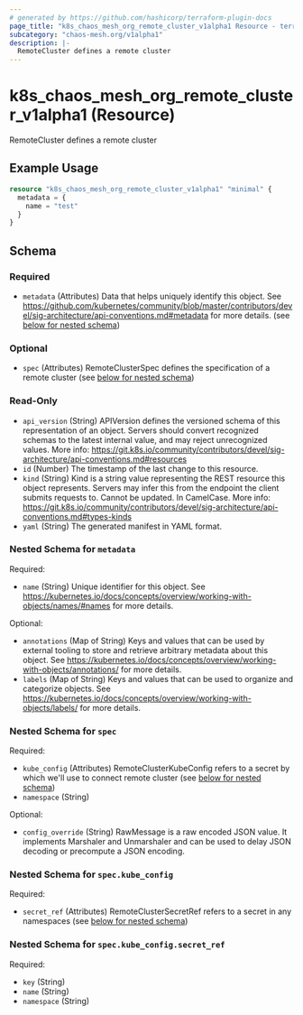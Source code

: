 ```yaml
---
# generated by https://github.com/hashicorp/terraform-plugin-docs
page_title: "k8s_chaos_mesh_org_remote_cluster_v1alpha1 Resource - terraform-provider-k8s"
subcategory: "chaos-mesh.org/v1alpha1"
description: |-
  RemoteCluster defines a remote cluster
---
```


# k8s_chaos_mesh_org_remote_cluster_v1alpha1 (Resource)

RemoteCluster defines a remote cluster

## Example Usage

```terraform
resource "k8s_chaos_mesh_org_remote_cluster_v1alpha1" "minimal" {
  metadata = {
    name = "test"
  }
}
```

<!-- schema generated by tfplugindocs -->
## Schema

### Required

- `metadata` (Attributes) Data that helps uniquely identify this object. See https://github.com/kubernetes/community/blob/master/contributors/devel/sig-architecture/api-conventions.md#metadata for more details. (see [below for nested schema](#nestedatt--metadata))

### Optional

- `spec` (Attributes) RemoteClusterSpec defines the specification of a remote cluster (see [below for nested schema](#nestedatt--spec))

### Read-Only

- `api_version` (String) APIVersion defines the versioned schema of this representation of an object. Servers should convert recognized schemas to the latest internal value, and may reject unrecognized values. More info: https://git.k8s.io/community/contributors/devel/sig-architecture/api-conventions.md#resources
- `id` (Number) The timestamp of the last change to this resource.
- `kind` (String) Kind is a string value representing the REST resource this object represents. Servers may infer this from the endpoint the client submits requests to. Cannot be updated. In CamelCase. More info: https://git.k8s.io/community/contributors/devel/sig-architecture/api-conventions.md#types-kinds
- `yaml` (String) The generated manifest in YAML format.

<a id="nestedatt--metadata"></a>
### Nested Schema for `metadata`

Required:

- `name` (String) Unique identifier for this object. See https://kubernetes.io/docs/concepts/overview/working-with-objects/names/#names for more details.

Optional:

- `annotations` (Map of String) Keys and values that can be used by external tooling to store and retrieve arbitrary metadata about this object. See https://kubernetes.io/docs/concepts/overview/working-with-objects/annotations/ for more details.
- `labels` (Map of String) Keys and values that can be used to organize and categorize objects. See https://kubernetes.io/docs/concepts/overview/working-with-objects/labels/ for more details.


<a id="nestedatt--spec"></a>
### Nested Schema for `spec`

Required:

- `kube_config` (Attributes) RemoteClusterKubeConfig refers to a secret by which we'll use to connect remote cluster (see [below for nested schema](#nestedatt--spec--kube_config))
- `namespace` (String)

Optional:

- `config_override` (String) RawMessage is a raw encoded JSON value. It implements Marshaler and Unmarshaler and can be used to delay JSON decoding or precompute a JSON encoding.

<a id="nestedatt--spec--kube_config"></a>
### Nested Schema for `spec.kube_config`

Required:

- `secret_ref` (Attributes) RemoteClusterSecretRef refers to a secret in any namespaces (see [below for nested schema](#nestedatt--spec--kube_config--secret_ref))

<a id="nestedatt--spec--kube_config--secret_ref"></a>
### Nested Schema for `spec.kube_config.secret_ref`

Required:

- `key` (String)
- `name` (String)
- `namespace` (String)



